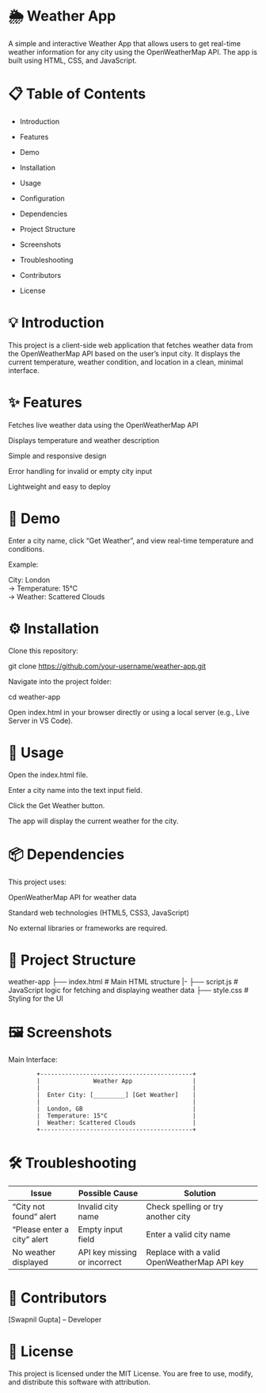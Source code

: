 
# 🌦️ Weather App

A simple and interactive Weather App that allows users to get real-time weather information for any city using the OpenWeatherMap API. The app is built using HTML, CSS, and JavaScript.

# 📋 Table of Contents

-  Introduction

-  Features

- Demo

- Installation

- Usage

- Configuration

- Dependencies

- Project Structure

- Screenshots

- Troubleshooting

- Contributors

- License

# 💡 Introduction

This project is a client-side web application that fetches weather data from the OpenWeatherMap API based on the user’s input city. It displays the current temperature, weather condition, and location in a clean, minimal interface.

# ✨ Features

Fetches live weather data using the OpenWeatherMap API

Displays temperature and weather description

Simple and responsive design

Error handling for invalid or empty city input

Lightweight and easy to deploy

# 🧠 Demo

Enter a city name, click “Get Weather”, and view real-time temperature and conditions.

Example:

City: London  
→ Temperature: 15°C  
→ Weather: Scattered Clouds

# ⚙️ Installation

Clone this repository:

git clone https://github.com/your-username/weather-app.git


Navigate into the project folder:

cd weather-app


Open index.html in your browser directly or using a local server (e.g., Live Server in VS Code).

# 🚀 Usage

Open the index.html file.

Enter a city name into the text input field.

Click the Get Weather button.

The app will display the current weather for the city.


# 📦 Dependencies

This project uses:

OpenWeatherMap API for weather data

Standard web technologies (HTML5, CSS3, JavaScript)

No external libraries or frameworks are required.

# 🧩 Project Structure
weather-app
├── index.html        # Main HTML structure
|-
├── script.js         # JavaScript logic for fetching and displaying weather data
├── style.css         # Styling for the UI

# 🖼️ Screenshots

Main Interface:

            +-------------------------------------------+
            |               Weather App                 |
            |                                           |    
            |  Enter City: [_________] [Get Weather]    |
            |                                           |
            |  London, GB                               |
            |  Temperature: 15°C                        |
            |  Weather: Scattered Clouds                |
            +-------------------------------------------+

# 🛠️ Troubleshooting
| Issue                       | Possible Cause               | Solution                                    |
| --------------------------- | ---------------------------- | ------------------------------------------- |
| “City not found” alert      | Invalid city name            | Check spelling or try another city          |
| “Please enter a city” alert | Empty input field            | Enter a valid city name                     |
| No weather displayed        | API key missing or incorrect | Replace with a valid OpenWeatherMap API key |

# 👥 Contributors

[Swapnil Gupta] – Developer

# 🪪 License

This project is licensed under the MIT License.
You are free to use, modify, and distribute this software with attribution.

